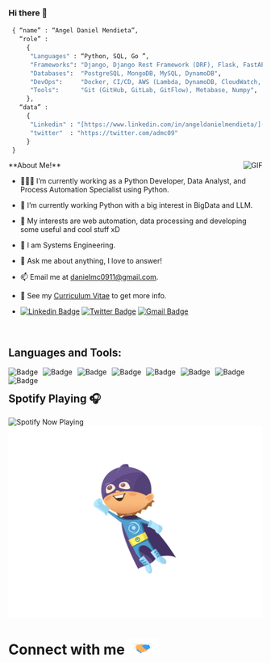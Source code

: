 ### Hi there 👋

```python
 { “name” : “Angel Daniel Mendieta”,
   “role” :
     {  
      "Languages" : “Python, SQL, Go ”,
      "Frameworks": "Django, Django Rest Framework (DRF), Flask, FastAPI",
      "Databases":  "PostgreSQL, MongoDB, MySQL, DynamoDB",
      "DevOps":     "Docker, CI/CD, AWS (Lambda, DynamoDB, CloudWatch, CI/CD AWS)",
      "Tools":      "Git (GitHub, GitLab, GitFlow), Metabase, Numpy",
     },
   “data” : 
     { 
      "Linkedin" : "[https://www.linkedin.com/in/angeldanielmendieta/](https://www.linkedin.com/in/danielmendietadeveloper/)", 
      "twitter"  : "https://twitter.com/admc09"
     }
 }
```
<div> 
  <img align="right" alt="GIF" src="https://i.pinimg.com/originals/e4/26/70/e426702edf874b181aced1e2fa5c6cde.gif" />
</div>
**About Me!**

- 👨🏽‍💻 I’m currently working as a Python Developer, Data Analyst, and Process Automation Specialist using Python.
- 🌱 I’m currently working Python with a big interest in BigData and LLM. 
- 🤔 My interests are web automation, data processing and developing some useful and cool stuff xD
- 💼 I am Systems Engineering.
- 💬 Ask me about anything, I love to answer!
- 📫 Email me at [danielmc0911@gmail.com](danielmc0911@gmail.com).
- 📝 See my [Curriculum Vitae](https://drive.google.com/file/d/1T_xsKPytUc4jvOpOoH3pCbvVFkYFK45Z/view?usp=sharing) to get more info.



- [![Linkedin Badge](https://img.shields.io/badge/-Daniel-blue?style=flat&logo=Linkedin&logoColor=white&link=https://www.linkedin.com/in/angeldanielmendieta/)](https://www.linkedin.com/in/danielmendietadeveloper/)
  [![Twitter Badge](https://img.shields.io/badge/-@itoBackEnd-1ca0f1?style=flat&labelColor=1ca0f1&logo=twitter&logoColor=white&link=https://twitter.com/admc09)](https://twitter.com/admc09)
  [![Gmail Badge](https://img.shields.io/badge/-DanielMendieta-c14438?style=flat&logo=Gmail&logoColor=white&link=mailto:danielmc0911@gmail.com)](mailto:danielmc0911@gmail.com)


<br>

## Languages and Tools:

<img alt="Badge" style="float: left; margin-right: 10px;" src="https://img.shields.io/badge/python%20-%2314354C.svg?&style=for-the-badge&logo=python&logoColor=white"/> <img alt="Badge" style="float: left; margin-right: 10px;"  src="https://img.shields.io/badge/django-%230175C2.svg?&style=for-the-badge&logo=django&logoColor=white"/> 
<img alt="Badge" style="float: left; margin-right: 10px;"  src="https://img.shields.io/badge/djangorestframework%20-%23000.svg?&style=for-the-badge&logo=django&logoColor=white"/> 
<img alt="Badge" style="float: left; margin-right: 10px;"  src="https://img.shields.io/badge/typescript%20-%23323330.svg?&style=for-the-badge&logo=typescript&logoColor=%23F7DF1E"/>  <img alt="Badge" style="float: left; margin-right: 10px;"  src="https://img.shields.io/badge/postgresql%20-%23E34F26.svg?&style=for-the-badge&logo=postgresql&logoColor=white"/>  <img alt="Badge" style="float: left; margin-right: 10px;"  src="https://img.shields.io/badge/mysql%20-%23E34F26.svg?&style=for-the-badge&logo=mysql&logoColor=white"/> <img alt="Badge" style="float: left; margin-right: 10px;"  src="https://img.shields.io/badge/docker%20-%2343853D.svg?&style=for-the-badge&logo=docker&logoColor=white"/>  <img alt="Badge" style="float: left; margin-right: 10px;"  src="https://img.shields.io/badge/git%20-%23F05033.svg?&style=for-the-badge&logo=git&logoColor=white"/> 

<br>

## Spotify Playing 🎧

[<img src="https://spotify-now-playing.satyu.vercel.app/api/spotify-playing" alt="Spotify Now Playing" width="350" style="float: left; margin-right: 10px;" />](https://open.spotify.com/playlist/4c6JNaUHpYiIgUNW6yg0Vh?si=377e0008efb549e9)


<br>

<img src="https://github.com/SatYu26/SatYu26/blob/master/Assets/super-kid.gif" alt="Super Kid">


# Connect with me<img src="https://github.com/SatYu26/SatYu26/blob/master/Assets/Handshake.gif" height="32px">
